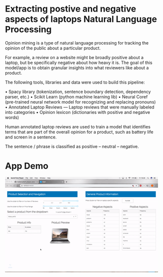 # Extracting postive and negative aspects of laptops Natural Language Processing 

Opinion mining is a type of natural language processing for tracking the opinion of the public about a particular product.

For example, a review on a website might be broadly positive about a laptop, but be specifically negative about how heavy it is. The goal of this model/app is to obtain granular insights into what reviewers like about a product.

The following tools, libraries and data were used to build this pipeline:

• Spacy library (tokenization, sentence boundary detection, dependency parser, etc.)
• Scikit Learn (python machine learning lib)
• Neural Coref (pre-trained neural network model for recognizing and replacing pronouns)
• Annotated Laptop Reviews — Laptop reviews that were manually labeled into categories
• Opinion lexicon (dictionaries with positive and negative words)

Human annotated laptop reviews are used to train a model that identifies terms that are part of the overall opinion for a product, such as battery life and screen in a sentence.

The sentence / phrase is classified as positive – neutral – negative.



# App Demo

![](demo_app.gif)
